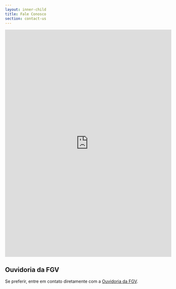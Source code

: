 ```yaml
---
layout: inner-child
title: Fale Conosco
section: contact-us
---
```


<iframe src="https://docs.google.com/spreadsheet/embeddedform?formkey=dFZJaGZuMHByUExYTDlVcHc4WWZyTnc6MQ&ttl=0"
 width="550" height="750" frameborder="0" marginheight="0" marginwidth="0">Loading...</iframe>

## Ouvidoria da FGV

Se preferir, entre em contato diretamente com a [Ouvidoria da FGV](http://portal.fgv.br/ouvidoria).

